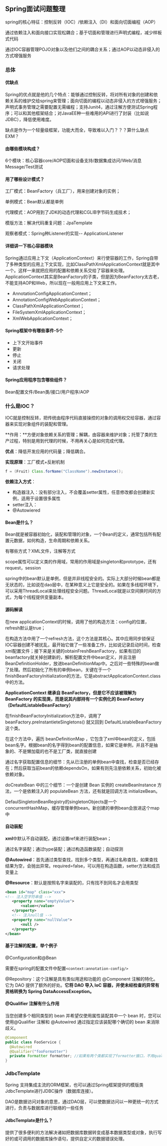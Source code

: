 ## Spring面试问题整理

spring的核心特征：控制反转（IOC）/依赖注入（DI）和面向切面编程（AOP）

通过依赖注入和面向接口实现松耦合；基于切面和管理进行声明式编程，减少样板式代码

通过IOC容器管理POJO对象以及他们之间的耦合关系；通过AOP以动态非侵入的方式增强服务

### 总体

#### 优缺点

Spring的优点就是他的几个特点：能够通过控制反转，将对所有对象的创建和依赖关系的维护交给spring来管理；面向切面的编程以动态非侵入的方式增强服务；声明式事务管理之需要配置无需编程；支持Junit4，通过注解方便测试Spring程序；可以和其他框架结合；对JavaEE种一些难用的API进行了封装（比如说JDBC），降低使用难度。

缺点是作为一个轻量级框架，功能大而全，导致难以入门？？？算什么缺点EXM？

#### 由哪些模块构成？

6个模块：核心容器core/AOP切面和设备支持/数据集成访问/Web/消息Message/Test测试

#### 用了哪些设计模式？

工厂模式：BeanFactory（兵工厂），用来创建对象的实例；

单例模式：Bean默认都是单例

代理模式：AOP用到了JDK的动态代理和CGLIB字节码生成技术；

模版方法：解决代码重复问题：JpaTemplate

观察者模式：Spring种Listener的实现-- ApplicationListener

#### 详细讲一下核心容器模块

Spring通过应用上下文（ApplicationContext）来行使容器的工作，Spring自带了多种类型的应用上下文实现，比如ClassPathXmlApplicationContext就是其中一个。这样一来就把应用的配置和依赖关系交给了容器来处理。ApplicationContext其实是BeanFactory的子类，但是因为BeanFactory太古老，不能支持AOP和Web，所以现在一般用应用上下文来工作。

+ AnnotationConfigApplicationContext；
+ AnnotationConfigWebApplicationContext；
+ ClassPathXmlApplicationContext；
+ FileSystemXmlApplicationContext；
+ XmlWebApplicationContext；

#### Spring框架中有哪些事件-5个

+ 上下文开始事件
+ 更新
+ 停止
+ 关闭
+ 请求处理

#### Spring应用程序包含哪些组件？

Bean配置文件/Bean类/接口/用户程序/AOP

### 什么是IOC？

IOC就是控制反转，把传统由程序代码直接操控的对象的调用权交给容器，通过容器来实现对象组件的装配和管理。

**作用：**方便对象依赖关系的管理；解耦，由容器来维护对象；托管了类的生产过程，特别是用到代理的时候，不用再关心是如何完成代理。

**优点**：降低开发应用的代码量；降低耦合。

**实现原理**：工厂模式+反射机制

```java
f = (Fruit) Class.forName("ClassName").newInstance();
```

**依赖注入方式**：

+ 构造器注入：没有部分注入，不会覆盖setter属性，任意修改都会创建新实例，适用于设置很多属性
+ setter注入：
+ @Autowiered

#### Bean是什么？

Bean就是被容器初始化，装配和管理的对象，一个Bean的定义，通常包括所有配置元数据，如何构造，生命周期和依赖关系。

有哪些方式？XML文件，注解等方式

scope属性可以定义类的作用域，常用的作用域是singleton和prototype，还有request，session

spring中的bean默认是单例，但是并非线程安全的。实际上大部分时候bean都是无状态的，比如说在dao层中，在某种意义上它是安全的。如果在多线程环境下，可以采用ThreadLocal来处理线程安全问题。ThreadLocal就是以空间换时间的方式，为每个线程提供变量副本。

#### 源码解读

在new applicationContext的时候，调用了他的构造方法：config的位置，refresh默认是true；

在构造方法中用了一个refresh方法，这个方法是其核心。其中应用同步锁保证IOC容器创建不被扰乱，最开始它做了一些准备工作，比如说记录启动时间，检查xml配置文件；接下来是关键的obtainFreshBeanFactory，如果有旧的beanfactory就关掉创建新的，解析配置文件中bean定义，并且注册BeanDefinitionHolder，放进beanDefinitionMap中。之后对一些特殊的bean做了处理。然后初始化了所有的单例bean，关键在于一个finishBeanFactoryInitialization的方法，它是abstractApplicationContext.class中的方法。

**ApplicationContext 继承自 BeanFactory，但是它不应该被理解为 BeanFactory 的实现类，而是说其内部持有一个实例化的 BeanFactory（DefaultListableBeanFactory）**

在finishBeanFactoryInitialization方法中，调用了beanFactory.preInstantieteSingletons() 就又回到 DefaultListableBeanFactory 这个类。

在这个方法中，遍历 beanDefinitionMap ，它包含了xml中bean的定义，包括bean名字。根据bean的名字得到bean的配置信息，如果它是单例，并且不是抽象的、不是懒加载的也不是工厂类，就直接创建

通过名字获取配置信息的细节：先从已注册的单例bean中查找，检查是否已经存在；然后获取当前bean的依赖dependsOn，如果有则先注册依赖关系，初始化被依赖对象。

 doCreateBean 中的三个细节：一个是创建 Bean 实例的 createBeanInstance 方法，一个是依赖注入的 populateBean 方法，还有就是回调方法 initializeBean。

DefaulSingletonBeanRegistry的singletonObjects是一个concurrentHashMap，缓存管理单例bean。新创建的单例bean会放进这个map中

#### 自动装配

**xml**中默认不自动装配，通过设置ref来进行装配bean；

通过名字装配；通过type装配；通过构造函数装配；自动探测

**@Autowired**：首先通过类型查找，找到多个类型，再通过名称查找，如果查找结果为空，会抛出异常。required=false，可以用在构造函数，setter方法和成员变量上

**@Resource**：默认是按照名字来装配的，只有找不到同名才会用类型

```xml
<bean id="map" class="xxx">
<!-- 注入空字符串值 -->
   <property name="emptyValue">
       <value></value>
   </property>
   <!-- 注入null值 -->
   <property name="nullValue">  
       <null />
   </property>
</bean>
```

#### 基于注解的配置，举个例子

@Configuration和@Bean

需要在spring的配置文件中配置`<context:annotation-config/>`

@Repository：这个注解是具有类似用途和功能的 @Component 注解的特化。它为 DAO 提供了额外的好处。**它将 DAO 导入 IoC 容器，并使未经检查的异常有资格转换为 Spring DataAccessException。**

#### @Qualifier 注解有什么作用

当您创建多个相同类型的 bean 并希望仅使用属性装配其中一个 bean 时，您可以使用@Qualifier 注解和 @Autowired 通过指定应该装配哪个确切的 bean 来消除歧义。

```java
@Component    
public class FooService {        
  @Autowired        
  @Qualifier("fooFormatter")        
  private Formatter formatter; //如果有两个类都实现了formatter接口，不用qualifier会发生异常
}
```



### JdbcTemplate

Spring 支持集成主流的ORM框架，也可以通过Spring框架提供的模版类JdbcTemplate进行JDBC操作（数据库连接）。

DAO是数据访问对象的意思，通过DAO层，可以使数据访问以一种更统一的方式进行，负责与数据库进行联络的一些任务

#### JdbcTemplate是什么？

提供了很多便利的方法解决诸如把数据库数据转变成基本数据类型或对象，执行写好的或可调用的数据库操作语句，提供自定义的数据错误处理。













